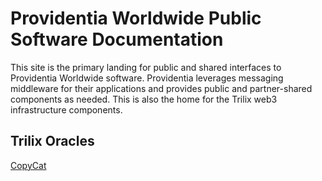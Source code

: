 # Providentia Worldwide Public Software Documentation
This site is the primary landing for public and shared interfaces to Providentia Worldwide software. Providentia leverages messaging middleware for their applications and provides public and partner-shared components as needed. This is also the home for the Trilix web3 infrastructure components.


## Trilix Oracles
[CopyCat](Trilix.io/oracles/CopyCat.md)
